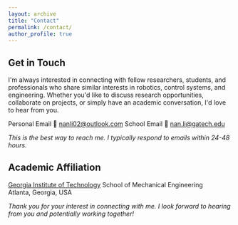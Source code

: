 ```yaml
---
layout: archive
title: "Contact"
permalink: /contact/
author_profile: true
---
```


## Get in Touch

I'm always interested in connecting with fellow researchers, students, and professionals who share similar interests in robotics, control systems, and engineering. Whether you'd like to discuss research opportunities, collaborate on projects, or simply have an academic conversation, I'd love to hear from you.

Personal Email
📧 [nanli02@outlook.com](mailto:nanli02@outlook.com)
School Email
📧 [nan.li@gatech.edu](mailto:nan.li@gatech.edu)

*This is the best way to reach me. I typically respond to emails within 24-48 hours.*

## Academic Affiliation
[Georgia Institute of Technology](https://www.gatech.edu/) 
School of Mechanical Engineering  
Atlanta, Georgia, USA


*Thank you for your interest in connecting with me. I look forward to hearing from you and potentially working together!*
